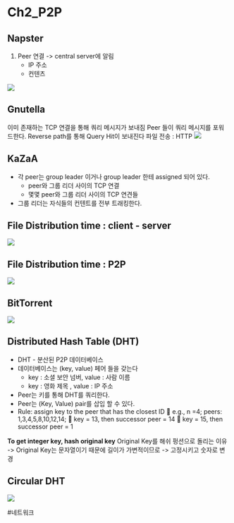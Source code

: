 # Ch2_P2P
## Napster
1. Peer 연결 -> central server에 알림
	* IP 주소
	* 컨텐츠

![](Ch2_P2P/77649C08-5056-474E-AD94-2A44C3FD3ED5.png)


## Gnutella
이미 존재하는 TCP 연결을 통해 쿼리 메시지가 보내짐
Peer 들이 쿼리 메시지를 포워드한다.
Reverse path를 통해 Query Hit이 보내진다
파일 전송 : HTTP
![](Ch2_P2P/D2A6CE59-7619-4E59-B5B9-52EDA887BD36.png)


## KaZaA
* 각 peer는 group leader 이거나 group leader 한테 assigned 되어 있다.
	* peer와 그룹 리더 사이의 TCP 연결
	* 몇몇 peer와 그룹 리더 사이의 TCP 연견들
* 그룹 리더는 자식들의 컨텐트를 전부 트래킹한다.



## File Distribution time : client - server
![](Ch2_P2P/FA1FD3E3-990F-4373-8B0A-9E913A8D60BF.png)


## File Distribution time : P2P
![](Ch2_P2P/DD3A6864-E3FE-4AD0-87DB-C84B670A9833.png)


## BitTorrent
![](Ch2_P2P/828B4F47-98E8-4DF4-B394-04D562BAFAA6.png)


## Distributed Hash Table (DHT)
* DHT - 분산된 P2P 데이터베이스
* 데이터베이스는 (key, value) 페어 들을 갖는다
	* key : 소셜 보안 넘버, value : 사람 이름
	* key : 영화 제목 , value : IP 주소
* Peer는 키를 통해 DHT를 쿼리한다.
* Peer는 (Key, Value) pair를 삽입 할 수 있다.
* Rule: assign key to the peer that has the closest ID
 e.g., n =4; peers: 1,3,4,5,8,10,12,14;
 key = 13, then successor peer = 14 
 key = 15, then successor peer = 1 

**To get integer key, hash original key** 
Original Key를 해쉬 펑션으로 돌리는 이유
-> Original Key는 문자열이기 때문에 길이가 가변적이므로 -> 고정시키고 숫자로 변경


## Circular DHT
![](Ch2_P2P/87823561-F078-454E-B52D-946C99DFA289.png)




#네트워크